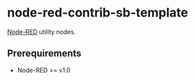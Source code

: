 # node-red-contrib-sb-template
[Node-RED](https://nodered.org) utility nodes.

## Prerequirements
- Node-RED >= v1.0
